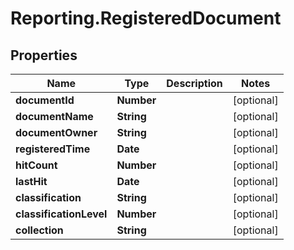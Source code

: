 # Reporting.RegisteredDocument

## Properties
Name | Type | Description | Notes
------------ | ------------- | ------------- | -------------
**documentId** | **Number** |  | [optional] 
**documentName** | **String** |  | [optional] 
**documentOwner** | **String** |  | [optional] 
**registeredTime** | **Date** |  | [optional] 
**hitCount** | **Number** |  | [optional] 
**lastHit** | **Date** |  | [optional] 
**classification** | **String** |  | [optional] 
**classificationLevel** | **Number** |  | [optional] 
**collection** | **String** |  | [optional] 



